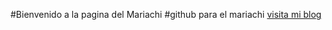 #Bienvenido a la pagina del Mariachi
#github para el mariachi
[visita mi blog](http://www.google.com)
